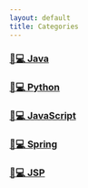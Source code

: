 ```yaml
---
layout: default
title: Categories
---
```


### [💖💻 Java](https://losuif.github.io/categories/#Java)

### [💙💻 Python](https://losuif.github.io/categories/#python)

### [💛💻 JavaScript](https://losuif.github.io/categories/#Javascript)

### [💚💻 Spring](https://losuif.github.io/categories/#Spring)

### [🧡💻 JSP](https://losuif.github.io/categories/#jsp)



<!-- # [YAMT - Yet Another Minimal Theme](https://yamt.netlify.app/)
See [Github](https://github.com/PandaSekh/Jekyll-YAMT). -->